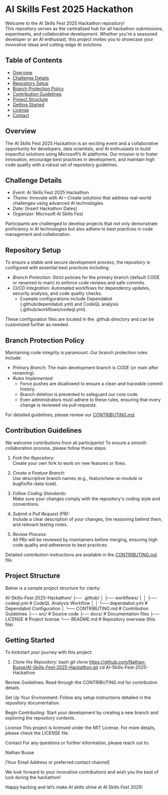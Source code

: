 
# AI Skills Fest 2025 Hackathon

Welcome to the AI Skills Fest 2025 Hackathon repository!  
This repository serves as the centralized hub for all hackathon submissions, experiments, and collaborative development. Whether you're a seasoned developer or an AI enthusiast, this project invites you to showcase your innovative ideas and cutting-edge AI solutions.

## Table of Contents

- [Overview](#overview)
- [Challenge Details](#challenge-details)
- [Repository Setup](#repository-setup)
- [Branch Protection Policy](#branch-protection-policy)
- [Contribution Guidelines](#contribution-guidelines)
- [Project Structure](#project-structure)
- [Getting Started](#getting-started)
- [License](#license)
- [Contact](#contact)

## Overview

The AI Skills Fest 2025 Hackathon is an exciting event and a collaborative opportunity for developers, data scientists, and AI enthusiasts to build impactful solutions using Microsoft’s AI platforms. Our mission is to foster innovation, encourage best practices in development, and maintain high code quality with a robust set of repository guidelines.

## Challenge Details

- *Event:* AI Skills Fest 2025 Hackathon  
- *Theme:* Innovate with AI – Create solutions that address real-world challenges using advanced AI technologies.  
- *Date:* [Insert Hackathon Dates]  
- *Organizer:* Microsoft AI Skills Fest

Participants are challenged to develop projects that not only demonstrate proficiency in AI technologies but also adhere to best practices in code management and collaboration.

## Repository Setup

To ensure a stable and secure development process, the repository is configured with essential best practices including:

- *Branch Protection:* Strict policies for the primary branch (default CODE or renamed to main) to enforce code reviews and safe commits.
- *CI/CD Integration:* Automated workflows for dependency updates, security analysis, and code quality checks.
  - Example configurations include Dependabot (.github/dependabot.yml) and CodeQL analysis (.github/workflows/codeql.yml).
  
These configuration files are located in the .github directory and can be customized further as needed.

## Branch Protection Policy

Maintaining code integrity is paramount. Our branch protection rules include:

- *Primary Branch:* The main development branch is CODE (or main after renaming).
- *Rules Implemented:*
  - Force pushes are disallowed to ensure a clean and traceable commit history.
  - Branch deletion is prevented to safeguard our core code.
  - Even administrators must adhere to these rules, ensuring that every change is reviewed via pull requests.
  
For detailed guidelines, please review our [CONTRIBUTING.md](CONTRIBUTING.md).

## Contribution Guidelines

We welcome contributions from all participants! To ensure a smooth collaboration process, please follow these steps:

1. *Fork the Repository:*  
   Create your own fork to work on new features or fixes.

2. *Create a Feature Branch:*  
   Use descriptive branch names (e.g., feature/new-ai-module or bugfix/fix-data-load).

3. *Follow Coding Standards:*  
   Make sure your changes comply with the repository's coding style and conventions.

4. *Submit a Pull Request (PR):*  
   Include a clear description of your changes, the reasoning behind them, and relevant testing notes.
   
5. *Review Process:*  
   All PRs will be reviewed by maintainers before merging, ensuring high code quality and adherence to best practices.

Detailed contribution instructions are available in the [CONTRIBUTING.md](CONTRIBUTING.md) file.

## Project Structure

Below is a sample project structure for clarity:

AI-Skills-Fest-2025-Hackathon/ ├── .github/ │ ├── workflows/ │ │ ├── codeql.yml # CodeQL Analysis Workflow │ │ └── dependabot.yml # Dependabot Configuration │ └── CONTRIBUTING.md # Contribution Guidelines ├── src/ # Source code ├── docs/ # Documentation files ├── LICENSE # Project license └── README.md # Repository overview (this file)

## Getting Started

To kickstart your journey with this project:

1. *Clone the Repository:*
bash
   git clone https://github.com/Nathan-Busse/AI-Skills-Fest-2025-Hackathon.git
   cd AI-Skills-Fest-2025-Hackathon 
   

Review Guidelines: Read through the CONTRIBUTING.md for contribution details.

Set Up Your Environment: Follow any setup instructions detailed in the repository documentation.

Begin Contributing: Start your development by creating a new branch and exploring the repository contents.

License
This project is licensed under the MIT License. For more details, please check the LICENSE file.

Contact
For any questions or further information, please reach out to:

Nathan Busse

[Your Email Address or preferred contact channel]

We look forward to your innovative contributions and wish you the best of luck during the hackathon!

Happy hacking and let’s make AI skills shine at AI Skills Fest 2025!